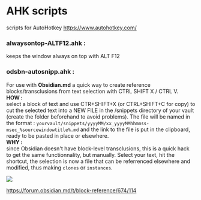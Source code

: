 # AHK scripts

scripts for AutoHotkey https://www.autohotkey.com/

### alwaysontop-ALTF12.ahk : 
keeps the window always on top with ALT F12

### odsbn-autosnipp.ahk : 
For use with **Obsidian.md**
a quick way to create reference blocks/transclusions from text selection with CTRL SHIFT X / CTRL V.<br>
**HOW :**<br>
select a block of text and use CTR+SHIFT+X (or CTRL+SHIFT+C for copy) to cut the selected text into a NEW FILE in the /snippets directory of your vault (create the folder beforehand to avoid problems). The file will be named in the format : `yourvault/snippets/yyyyMM/xx_yyyyMMhhmmss-msec_%sourcewindowtitle%.md` and the link to the file is put in the clipboard, ready to be pasted in place or elsewhere.<br>
**WHY :**<br>
since Obsidian doesn't have block-level transclusions, this is a quick hack to get the same functionnality, but manually. Select your text, hit the shortcut, the selection is now a file that can be referrenced elsewhere and modified, thus making `clones` or `instances`.<br>
  
  ![](https://forum.obsidian.md/uploads/default/original/2X/c/cb2bca62fee317a2f69c56c617e8cece69a6b1ae.gif)
  
  https://forum.obsidian.md/t/block-reference/674/114
